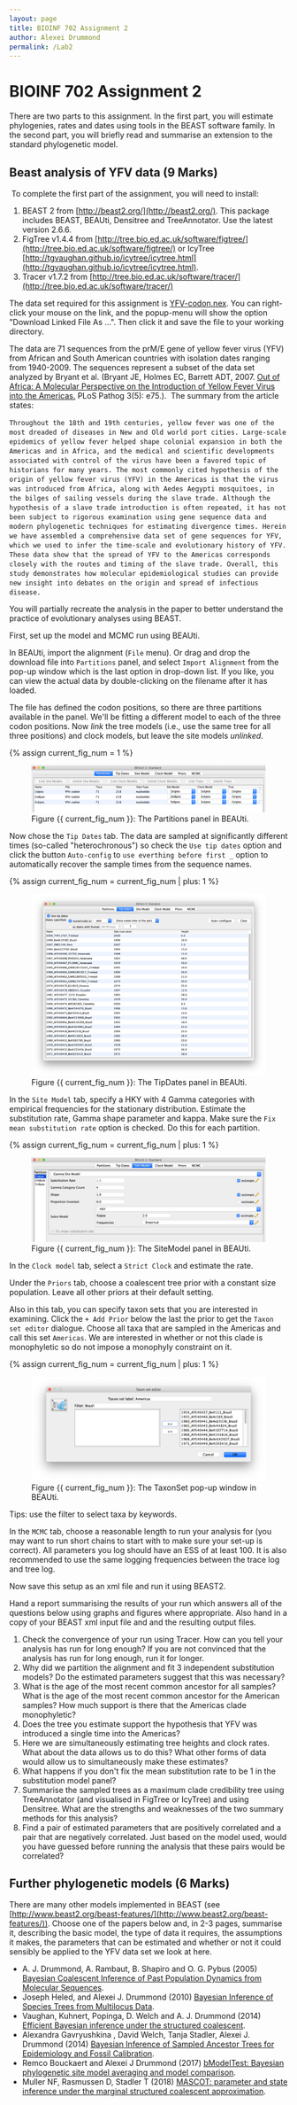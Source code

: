 ```yaml
---
layout: page
title: BIOINF 702 Assignment 2
author: Alexei Drummond
permalink: /Lab2
---
```


# BIOINF 702 Assignment 2

There are two parts to this assignment. 
In the first part, you will estimate phylogenies, rates and dates using tools in the BEAST software family. 
In the second part, you will briefly read and summarise an extension to the standard phylogenetic model. 
​
## Beast analysis of YFV data (9 Marks)
​
To complete the first part of the assignment, you will need to install:

1. BEAST 2 from [http://beast2.org/](http://beast2.org/). This package includes BEAST, BEAUti, Densitree and TreeAnnotator. 
Use the latest version 2.6.6.
2. FigTree v1.4.4 from [http://tree.bio.ed.ac.uk/software/figtree/](http://tree.bio.ed.ac.uk/software/figtree/) 
or IcyTree [http://tgvaughan.github.io/icytree/icytree.html](http://tgvaughan.github.io/icytree/icytree.html).
3. Tracer v1.7.2 from [http://tree.bio.ed.ac.uk/software/tracer/](http://tree.bio.ed.ac.uk/software/tracer/)

The data set required for this assignment is [YFV-codon.nex](YFV-codon.nex).
You can right-click your mouse on the link, and the popup-menu will show the option "Download Linked File As ...". 
Then click it and save the file to your working directory.

The data are 71 sequences from the prM/E gene of yellow fever virus (YFV) 
from African and South American countries with isolation dates ranging from 1940-2009.
The sequences represent a subset of the data set analyzed by Bryant et al. 
(Bryant JE, Holmes EC, Barrett ADT, 2007. 
[Out of Africa: A Molecular Perspective on the Introduction of Yellow Fever Virus into the Americas.](http://dx.doi.org/10.1371/journal.ppat.0030075)
PLoS Pathog 3(5): e75.).
​
The summary from the article states:

``
Throughout the 18th and 19th centuries, yellow fever was one of the most dreaded of diseases in New and Old world port cities. Large-scale epidemics of yellow fever helped shape colonial expansion in both the Americas and in Africa, and the medical and scientific developments associated with control of the virus have been a favored topic of historians for many years. The most commonly cited hypothesis of the origin of yellow fever virus (YFV) in the Americas is that the virus was introduced from Africa, along with Aedes Aegypti mosquitoes, in the bilges of sailing vessels during the slave trade. Although the hypothesis of a slave trade introduction is often repeated, it has not been subject to rigorous examination using gene sequence data and modern phylogenetic techniques for estimating divergence times. Herein we have assembled a comprehensive data set of gene sequences for YFV, which we used to infer the time-scale and evolutionary history of YFV. These data show that the spread of YFV to the Americas corresponds closely with the routes and timing of the slave trade. Overall, this study demonstrates how molecular epidemiological studies can provide new insight into debates on the origin and spread of infectious disease.
``

You will partially recreate the analysis in the paper to better understand the practice of evolutionary analyses using BEAST.

First, set up the model and MCMC run using BEAUti.

In BEAUti, import the alignment (`File` menu). Or drag and drop the download file into `Partitions` panel, 
and select `Import Alignment` from the pop-up window which is the last option in drop-down list.
If you like, you can view the actual data by double-clicking on the filename after it has loaded.

The file has defined the codon positions, so there are three partitions available in the panel.
We'll be fitting a different model to each of the three codon positions.
Now _link_ the tree models (i.e., use the same tree for all three positions)
and clock models, but leave the site models _unlinked_.

{% assign current_fig_num = 1 %}

<figure class="image">
<a href="Lab2/Partitions.png">
  <img src="Lab2/Partitions.png" alt="Partitions">
  </a>
  <figcaption>Figure {{ current_fig_num }}: The Partitions panel in BEAUti.</figcaption>
</figure>

Now chose the `Tip Dates` tab.
The data are sampled at significantly different times (so-called "heterochronous") 
so check the `Use tip dates` option and click the button `Auto-config` to 
`use everthing before first _` option to automatically recover the sample times from the sequence names.

{% assign current_fig_num = current_fig_num | plus: 1 %}

<figure class="image">
<a href="Lab2/TipDates.png">
  <img src="Lab2/TipDates.png" alt="TipDates">
  </a>
  <figcaption>Figure {{ current_fig_num }}: The TipDates panel in BEAUti.</figcaption>
</figure>

In the `Site Model` tab, specify a HKY with 4 Gamma categories with empirical frequencies for the stationary distribution.
Estimate the substitution rate, Gamma shape parameter and kappa. 
Make sure the `Fix mean substitution rate` option is checked.
Do this for each partition.  

{% assign current_fig_num = current_fig_num | plus: 1 %}

<figure class="image">
<a href="Lab2/SiteModel.png">
  <img src="Lab2/SiteModel.png" alt="SiteModel">
  </a>
  <figcaption>Figure {{ current_fig_num }}: The SiteModel panel in BEAUti.</figcaption>
</figure>

In the `Clock model` tab, select a `Strict Clock` and estimate the rate.

Under the `Priors` tab, choose a coalescent tree prior with a constant size population.
Leave all other priors at their default setting.

Also in this tab, you can specify taxon sets that you are interested in examining.
Click the `+ Add Prior` below the last the prior to get the `Taxon set editor` dialogue.
Choose all taxa that are sampled in the Americas and call this set `Americas`.
We are interested in whether or not this clade is monophyletic so do not impose a monophyly constraint on it.

{% assign current_fig_num = current_fig_num | plus: 1 %}

<figure class="image">
<a href="Lab2/TaxonSet.png">
  <img src="Lab2/TaxonSet.png" alt="TaxonSet">
  </a>
  <figcaption>Figure {{ current_fig_num }}: The TaxonSet pop-up window in BEAUti.</figcaption>
</figure>

Tips: use the filter to select taxa by keywords.

In the `MCMC` tab, choose a reasonable length to run your analysis for
(you may want to run short chains to start with to make sure your set-up is correct).
All parameters you log should have an ESS of at least 100.
It is also recommended to use the same logging frequencies between the trace log and tree log. 

Now save this setup as an xml file and run it using BEAST2.

Hand a report summarising the results of your run which answers all of the questions below
using graphs and figures where appropriate.
Also hand in a copy of your BEAST xml input file and and the resulting output files.
​
1. Check the convergence of your run using Tracer.  How can you tell your analysis has run for long enough? If you are not convinced that the analysis has run for long enough, run it for longer.
2. Why did we partition the alignment and fit 3 independent substitution models?  Do the estimated parameters suggest that this was necessary?  
3. What is the age of the most recent common ancestor for all samples? What is the age of the most recent common ancestor for the American samples?  How much support is there that the Americas clade monophyletic?  
4. Does the tree you estimate support the hypothesis that YFV was introduced a single time into the Americas? 
5. Here we are simultaneously estimating tree heights and clock rates.  What about the data allows us to do this?   What other forms of data would allow us to simultaneously make these estimates?
6. What happens if you don't fix the mean substitution rate to be 1 in the substitution model panel?  
7. Summarise the sampled trees as a maximum clade credibility tree using TreeAnnotator (and visualised in FigTree or IcyTree) and using Densitree.  What are the strengths and weaknesses of the two summary methods for this analysis?
8. Find a pair of estimated parameters that are positively correlated and a pair that are negatively correlated.  Just based on the model used, would you have guessed before running the analysis that these pairs would be correlated?


## Further phylogenetic models (6 Marks)

There are many other models implemented in BEAST (see [http://www.beast2.org/beast-features/](http://www.beast2.org/beast-features/)).
Choose one of the papers below and, in 2-3 pages, summarise it, describing the basic model, 
the type of data it requires, the assumptions it makes, 
the parameters that can be estimated and whether or not it could sensibly be applied to the YFV data set we look at here.

- A. J. Drummond, A. Rambaut, B. Shapiro and O. G. Pybus (2005) [Bayesian Coalescent Inference of Past Population Dynamics from Molecular Sequences](https://doi.org/10.1093/molbev/msi103).
- Joseph Heled, and Alexei J. Drummond (2010) [Bayesian Inference of Species Trees from Multilocus Data](http://mbe.oxfordjournals.org/content/27/3/570.full).
- Vaughan, Kuhnert, Popinga, D. Welch and A. J. Drummond (2014) [Efficient Bayesian inference under the structured coalescent](https://doi.org/10.1093/bioinformatics/btu201).
- Alexandra Gavryushkina , David Welch, Tanja Stadler, Alexei J. Drummond (2014) [Bayesian Inference of Sampled Ancestor Trees for Epidemiology and Fossil Calibration](https://doi.org/10.1371/journal.pcbi.1003919).
- Remco Bouckaert and Alexei J Drummond (2017) [bModelTest: Bayesian phylogenetic site model averaging and model comparison](https://doi.org/10.1186/s12862-017-0890-6).
- Muller NF, Rasmussen D, Stadler T (2018) [MASCOT: parameter and state inference under the marginal structured coalescent approximation](https://doi.org/10.1093/bioinformatics/bty406).
